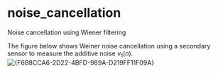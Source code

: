 # noise_cancellation
Noise cancellation using Wiener filtering

The figure below shows Weiner noise cancellation using a secondary sensor to measure the additive noise $v_1(n)$.
![{F6B8CCA6-2D22-4BFD-989A-D219FF11F09A}](https://github.com/user-attachments/assets/a961bc57-33ec-4b3d-9fc9-9a2ae33e804f)
